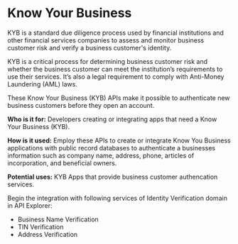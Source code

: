 # Know Your Business

KYB is a standard due diligence process used by financial institutions and other financial services companies to assess and monitor business customer risk and verify a business customer's identity. 

KYB is a critical process for determining business customer risk and whether the business customer can meet the institution’s requirements to use their services. It’s also a legal requirement to comply with Anti-Money Laundering (AML) laws. 

These Know Your Business (KYB) APIs make it possible to authenticate new business customers before they open an account.  

**Who is it for:** Developers creating or integrating apps that need a Know Your Business (KYB). 

**How is it used:** Employ these APIs to create or integrate Know You Business applications with public record databases to authenticate a businesses information such as company name, address, phone, articles of incorporation, and beneficial owners.   

**Potential uses:** KYB Apps that provide business customer authencation services. 

Begin the integration with following services of Identity Verification domain in API Explorer:
* Business Name Verification
* TIN Verification
* Address Verification

